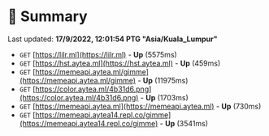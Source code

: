 # 📖 Summary
Last updated: **17/9/2022, 12:01:54 PTG "Asia/Kuala_Lumpur"**

- `GET` [https://lilr.ml](https://lilr.ml) - **Up** (5575ms)
- `GET` [https://hst.aytea.ml](https://hst.aytea.ml) - **Up** (459ms)
- `GET` [https://memeapi.aytea.ml/gimme](https://memeapi.aytea.ml/gimme) - **Up** (11975ms)
- `GET` [https://color.aytea.ml/4b31d6.png](https://color.aytea.ml/4b31d6.png) - **Up** (1703ms)
- `GET` [https://memeapi.aytea.ml](https://memeapi.aytea.ml) - **Up** (730ms)
- `GET` [https://memeapi.aytea14.repl.co/gimme](https://memeapi.aytea14.repl.co/gimme) - **Up** (3541ms)
